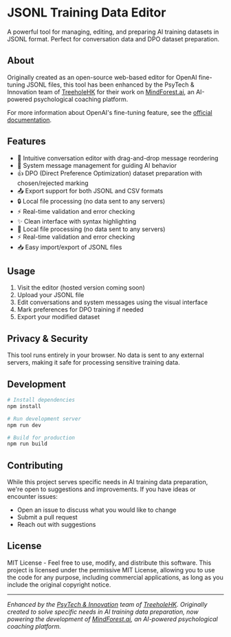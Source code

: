 # JSONL Training Data Editor

A powerful tool for managing, editing, and preparing AI training datasets in JSONL format. Perfect for conversation data and DPO dataset preparation.

## About

Originally created as an open-source web-based editor for OpenAI fine-tuning JSONL files, this tool has been enhanced by the PsyTech & Innovation team of [TreeholeHK](https://treehole.hk) for their work on [MindForest.ai](https://mindforest.ai), an AI-powered psychological coaching platform.

For more information about OpenAI's fine-tuning feature, see the [official documentation](https://platform.openai.com/docs/guides/fine-tuning).

## Features

- 💬 Intuitive conversation editor with drag-and-drop message reordering
- 🤖 System message management for guiding AI behavior
- 👍 DPO (Direct Preference Optimization) dataset preparation with chosen/rejected marking
- 📤 Export support for both JSONL and CSV formats
- 🔒 Local file processing (no data sent to any servers)
- ⚡ Real-time validation and error checking
- ✨ Clean interface with syntax highlighting
- 💾 Local file processing (no data sent to any servers)
- ⚡ Real-time validation and error checking
- 📥 Easy import/export of JSONL files

## Usage

1. Visit the editor (hosted version coming soon)
2. Upload your JSONL file
3. Edit conversations and system messages using the visual interface
4. Mark preferences for DPO training if needed
5. Export your modified dataset

## Privacy & Security

This tool runs entirely in your browser. No data is sent to any external servers, making it safe for processing sensitive training data.

## Development

```bash
# Install dependencies
npm install

# Run development server
npm run dev

# Build for production
npm run build
```

## Contributing

While this project serves specific needs in AI training data preparation, we're open to suggestions and improvements. If you have ideas or encounter issues:

- Open an issue to discuss what you would like to change
- Submit a pull request
- Reach out with suggestions

## License

MIT License - Feel free to use, modify, and distribute this software. This project is licensed under the permissive MIT License, allowing you to use the code for any purpose, including commercial applications, as long as you include the original copyright notice.

---

*Enhanced by the [PsyTech & Innovation](https://psy.tech) team of [TreeholeHK](https://treehole.hk). Originally created to solve specific needs in AI training data preparation, now powering the development of [MindForest.ai](https://mindforest.ai), an AI-powered psychological coaching platform.*